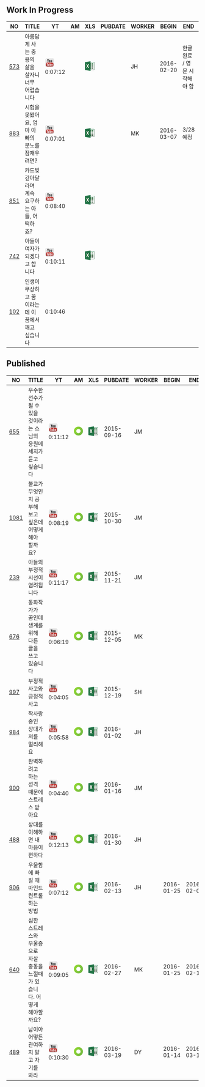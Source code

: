 ## Work In Progress

| NO | TITLE         | YT | AM | XLS | PUBDATE | WORKER | BEGIN | END | REVIEW | NOTE |
|----| ------------- |----|----|-----|---------|--------|-------|-----|--------|------|
| [573](sub/573) | 아름답게 사는 중용의 삶을 살자니 너무 어렵습니다 | [<img src=img/youtube.png width=25>](https://youtu.be/giNoXr2pAfQ) 0:07:12 |  | [![](img/excel.png)](https://github.com/jungtosociety/dharma-qna/raw/master/sub/573/573-moderation.xlsx) |  | JH | 2016-02-20 | 한글 완료 / 영문 시작해야 함 |  | 한영대본 |
| [883](sub/883) | 시험을 못봤어요, 엄마 아빠의 분노를 잠재우려면? | [<img src=img/youtube.png width=25>](https://youtu.be/5OZ-v8lwumo) 0:07:01 |  | [![](img/excel.png)](https://github.com/jungtosociety/dharma-qna/raw/master/sub/883/883-exam.xlsx) |  | MK | 2016-03-07 | 3/28 예정 |  | 한영대본 |
| [851](sub/851) | 카드빚 갚아달라며 계속 요구하는 아들, 어떡하죠? | [<img src=img/youtube.png width=25>](https://youtu.be/1tMErMTUwks) 0:08:40 |  | [![](img/excel.png)](https://github.com/jungtosociety/dharma-qna/raw/master/sub/851/851-card-debt.xlsx) |  |  |  |  |  | 한영대본 |
| [742](sub/742) | 아들이 여자가 되겠다고 합니다 | [<img src=img/youtube.png width=25>](https://youtu.be/YHuR4TIUL7U) 0:10:11 |  | [![](img/excel.png)](https://github.com/jungtosociety/dharma-qna/raw/master/sub/742/742-sexual-identity.xlsx) |  |  |  |  |  |  |
| [102](sub/102) | 인생이 무상하고 꿈이라는데 이 꿈에서 깨고 싶습니다 |  0:10:46 |  |  |  |  |  |  |  |  |
## Published

| NO | TITLE         | YT | AM | XLS | PUBDATE | WORKER | BEGIN | END | REVIEW | NOTE |
|----| ------------- |----|----|-----|---------|--------|-------|-----|--------|------|
| [655](sub/655) | 우수한 선수가 될 수 있을 것이라는 스님의 응원메세지가 듣고 싶습니다 | [<img src=img/youtube.png width=25>](https://youtu.be/NzMGrgklWyA) 0:11:12 | [<img src=img/amara.png width=25>](http://amara.org/en/videos/BwcgJu4Zj4rz) | [![](img/excel.png)](https://github.com/jungtosociety/dharma-qna/raw/master/sub/655/en-655-good-athelete.xlsx) | 2015-09-16 | JM |  |  |  |  |
| [1081](sub/1081) | 불교가 무엇인지 공부해 보고 싶은데 어떻게 해야 할까요? | [<img src=img/youtube.png width=25>](https://youtu.be/yp_X0KQPqyg) 0:08:19 | [<img src=img/amara.png width=25>](http://amara.org/en/videos/uiPC1tlJOjk6) | [![](img/excel.png)](https://github.com/jungtosociety/dharma-qna/raw/master/sub/1081/en-1081-buddhism.xlsx) | 2015-10-30 | JM |  |  |  |  |
| [239](sub/239) | 아들의 부정적 시선이 염려됩니다 | [<img src=img/youtube.png width=25>](https://youtu.be/PdiVY7Y9KNk) 0:11:17 | [<img src=img/amara.png width=25>](http://amara.org/en/videos/WrL0SB21tD0j) | [![](img/excel.png)](https://github.com/jungtosociety/dharma-qna/raw/master/sub/239/en-239-pessimistic-son.xlsx) | 2015-11-21 | JM |  |  |  |  |
| [676](sub/676) | 동화작가가 꿈인데 생계를 위해 다른 글을 쓰고 있습니다 | [<img src=img/youtube.png width=25>](https://youtu.be/y188f7eU1TU) 0:06:19 | [<img src=img/amara.png width=25>](http://amara.org/en/videos/EroiuPGgpght) | [![](img/excel.png)](https://github.com/jungtosociety/dharma-qna/raw/master/sub/676/en-676-fairy-tale-author.xlsx) | 2015-12-05 | MK |  |  |  |  |
| [997](sub/997) | 부정적 사고와 긍정적 사고 | [<img src=img/youtube.png width=25>](https://youtu.be/ScaKEct3C5c) 0:04:05 | [<img src=img/amara.png width=25>](http://amara.org/en/videos/F8lxMlmZ92d4) | [![](img/excel.png)](https://github.com/jungtosociety/dharma-qna/raw/master/sub/997/en-997-negative-thinking.xlsx) | 2015-12-19 | SH |  |  |  |  |
| [984](sub/984) | 짝사랑 중인 상대가 저를 멀리해요 | [<img src=img/youtube.png width=25>](https://youtu.be/dSGAi_avjss) 0:05:58 | [<img src=img/amara.png width=25>](http://amara.org/en/videos/mGPueCA5DmIz) | [![](img/excel.png)](https://github.com/jungtosociety/dharma-qna/raw/master/sub/984/en-984-crush.xlsx) | 2016-01-02 | JH |  |  |  |  |
| [900](sub/900) | 완벽하려고 하는 성격 때문에 스트레스 받아요 | [<img src=img/youtube.png width=25>](https://youtu.be/utumcS1iGvM) 0:04:40 | [<img src=img/amara.png width=25>](http://amara.org/en/videos/EkaeX3zDKXeC) | [![](img/excel.png)](https://github.com/jungtosociety/dharma-qna/raw/master/sub/900/en-900-perfectionism.xlsx) | 2016-01-16 | JM |  |  |  |  |
| [488](sub/488) | 상대를 이해하면 내 마음이 편하다 | [<img src=img/youtube.png width=25>](https://youtu.be/AUg_2sNt5qc) 0:12:13 | [<img src=img/amara.png width=25>](http://amara.org/en/videos/3t6ocMUzw4YG) | [![](img/excel.png)](https://github.com/jungtosociety/dharma-qna/raw/master/sub/488/en-488-understand.xlsx) | 2016-01-30 | JH |  |  |  |  |
| [906](sub/906) | 우울함에 빠질 때 마인드 컨트롤 하는 방법 | [<img src=img/youtube.png width=25>](https://youtu.be/PQomKbgB45w) 0:07:12 | [<img src=img/amara.png width=25>](http://amara.org/en/videos/hjbgLzfe8XBV) | [![](img/excel.png)](https://github.com/jungtosociety/dharma-qna/raw/master/sub/906/en-906-depression.xlsx) | 2016-02-13 | JH | 2016-01-25 | 2016-02-07 | JM 2016/2/14 |  |
| [640](sub/640) | 심한 스트레스와 우울증으로 자살 충동을 느낄때가 있습니다. 어떻게 해야할까요? | [<img src=img/youtube.png width=25>](https://youtu.be/z6lxOZF2Wgk) 0:09:05 | [<img src=img/amara.png width=25>](http://amara.org/en/videos/w8ymWLXzTcyF) | [![](img/excel.png)](https://github.com/jungtosociety/dharma-qna/raw/master/sub/640/en-640-suicidal-impulse.xlsx) | 2016-02-27 | MK | 2016-01-25 | 2016-02-14 | JM 2016-02-20 |  |
| [489](sub/489) | 남이야 어떻든 관여하지 말고 자기를 봐라 | [<img src=img/youtube.png width=25>](https://youtu.be/IOk5cZ9psBs) 0:10:30 | [<img src=img/amara.png width=25>](http://amara.org/en/videos/FvWS4splyJkN) | [![](img/excel.png)](https://github.com/jungtosociety/dharma-qna/raw/master/sub/489/en-489-look-within-yourself.xlsx) | 2016-03-19 | DY | 2016-01-14 | 2016-03-15 | JM 2016-03-19 | 한영대본 |
